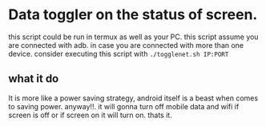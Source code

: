 # Data toggler on the status of screen. 
this script could be run in termux as well as your PC. this script assume you are connected with adb. in 
case you are connected with more than one device. consider executing this script with `./togglenet.sh IP:PORT`

## what it do
It is more like a power saving strategy, android itself is a beast when comes to saving power. anyway!!. 
it will gonna turn off mobile data and wifi if screen is off or if screen on it will turn on. thats it. 

